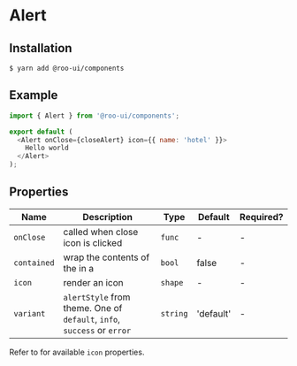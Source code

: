 # Alert

<!-- STORY -->

## Installation

```shell
$ yarn add @roo-ui/components
```

## Example

```js
import { Alert } from '@roo-ui/components';

export default (
  <Alert onClose={closeAlert} icon={{ name: 'hotel' }}>
    Hello world
  </Alert>
);
```

## Properties

| Name        | Description                                                          | Type     | Default   | Required? |
|-------------|----------------------------------------------------------------------|----------|-----------|-----------|
| `onClose`   | called when close icon is clicked                                    | `func`   | -         | -         |
| `contained` | wrap the contents of the <Alert /> in a <Container />                | `bool`   | false     | -         |
| `icon`      | render an icon                                                       | `shape`  | -         | -         |
| `variant`      | `alertStyle` from theme. One of `default`, `info`, `success` or `error` | `string` | 'default' | -         |

Refer to [<Icon />](../Icon) for available `icon` properties.
